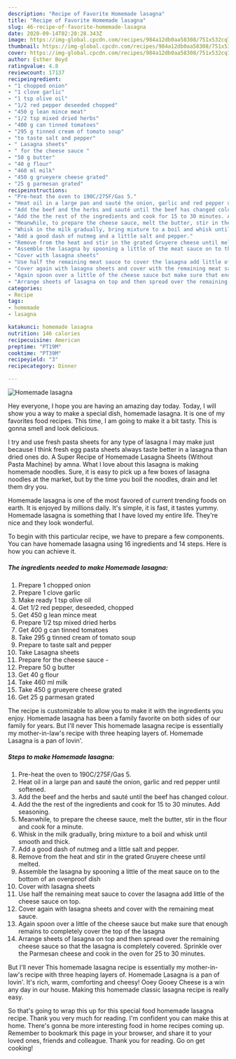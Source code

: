 ```yaml
---
description: "Recipe of Favorite Homemade lasagna"
title: "Recipe of Favorite Homemade lasagna"
slug: 46-recipe-of-favorite-homemade-lasagna
date: 2020-09-14T02:20:28.343Z
image: https://img-global.cpcdn.com/recipes/984a12db0aa58308/751x532cq70/homemade-lasagna-recipe-main-photo.jpg
thumbnail: https://img-global.cpcdn.com/recipes/984a12db0aa58308/751x532cq70/homemade-lasagna-recipe-main-photo.jpg
cover: https://img-global.cpcdn.com/recipes/984a12db0aa58308/751x532cq70/homemade-lasagna-recipe-main-photo.jpg
author: Esther Boyd
ratingvalue: 4.8
reviewcount: 17137
recipeingredient:
- "1 chopped onion"
- "1 clove garlic"
- "1 tsp olive oil"
- "1/2 red pepper deseeded chopped"
- "450 g lean mince meat"
- "1/2 tsp mixed dried herbs"
- "400 g can tinned tomatoes"
- "295 g tinned cream of tomato soup"
- "to taste salt and pepper"
- " Lasagna sheets"
- " for the cheese sauce "
- "50 g butter"
- "40 g flour"
- "460 ml milk"
- "450 g grueyere cheese grated"
- "25 g parmesan grated"
recipeinstructions:
- "Pre-heat the oven to 190C/275F/Gas 5."
- "Heat oil in a large pan and sauté the onion, garlic and red pepper until softened."
- "Add the beef and the herbs and sauté until the beef has changed colour."
- "Add the the rest of the ingredients and cook for 15 to 30 minutes. Add seasoning."
- "Meanwhile, to prepare the cheese sauce, melt the butter, stir in the flour and cook for a minute."
- "Whisk in the milk gradually, bring mixture to a boil and whisk until smooth and thick."
- "Add a good dash of nutmeg and a little salt and pepper."
- "Remove from the heat and stir in the grated Gruyere cheese until melted."
- "Assemble the lasagna by spooning a little of the meat sauce on to the bottom of an ovenproof dish"
- "Cover with lasagna sheets"
- "Use half the remaining meat sauce to cover the lasagna add little of the cheese sauce on top."
- "Cover again with lasagna sheets and cover with the remaining meat sauce."
- "Again spoon over a little of the cheese sauce but make sure that enough remains to completely cover the top of the lasagna"
- "Arrange sheets of lasagna on top and then spread over the remaining cheese sauce so that the lasagna is completely covered. Sprinkle over the Parmesan cheese and cook in the oven for 25 to 30 minutes."
categories:
- Recipe
tags:
- homemade
- lasagna

katakunci: homemade lasagna 
nutrition: 146 calories
recipecuisine: American
preptime: "PT19M"
cooktime: "PT39M"
recipeyield: "3"
recipecategory: Dinner

---
```



![Homemade lasagna](https://img-global.cpcdn.com/recipes/984a12db0aa58308/751x532cq70/homemade-lasagna-recipe-main-photo.jpg)

Hey everyone, I hope you are having an amazing day today. Today, I will show you a way to make a special dish, homemade lasagna. It is one of my favorites food recipes. This time, I am going to make it a bit tasty. This is gonna smell and look delicious.

I try and use fresh pasta sheets for any type of lasagna I may make just because I think fresh egg pasta sheets always taste better in a lasagna than dried ones do. A Super Recipe of Homemade Lasagna Sheets (Without Pasta Machine) by amna. What I love about this lasagna is making homemade noodles. Sure, it is easy to pick up a few boxes of lasagna noodles at the market, but by the time you boil the noodles, drain and let them dry you.

Homemade lasagna is one of the most favored of current trending foods on earth. It is enjoyed by millions daily. It's simple, it is fast, it tastes yummy. Homemade lasagna is something that I have loved my entire life. They're nice and they look wonderful.


To begin with this particular recipe, we have to prepare a few components. You can have homemade lasagna using 16 ingredients and 14 steps. Here is how you can achieve it.

<!--inarticleads1-->

##### The ingredients needed to make Homemade lasagna:

1. Prepare 1 chopped onion
1. Prepare 1 clove garlic
1. Make ready 1 tsp olive oil
1. Get 1/2 red pepper, deseeded, chopped
1. Get 450 g lean mince meat
1. Prepare 1/2 tsp mixed dried herbs
1. Get 400 g can tinned tomatoes
1. Take 295 g tinned cream of tomato soup
1. Prepare to taste salt and pepper
1. Take  Lasagna sheets
1. Prepare  for the cheese sauce -
1. Prepare 50 g butter
1. Get 40 g flour
1. Take 460 ml milk
1. Take 450 g grueyere cheese grated
1. Get 25 g parmesan grated


The recipe is customizable to allow you to make it with the ingredients you enjoy. Homemade lasagna has been a family favorite on both sides of our family for years. But I&#39;ll never This homemade lasagna recipe is essentially my mother-in-law&#39;s recipe with three heaping layers of. Homemade Lasagna is a pan of lovin&#39;. 

<!--inarticleads2-->

##### Steps to make Homemade lasagna:

1. Pre-heat the oven to 190C/275F/Gas 5.
1. Heat oil in a large pan and sauté the onion, garlic and red pepper until softened.
1. Add the beef and the herbs and sauté until the beef has changed colour.
1. Add the the rest of the ingredients and cook for 15 to 30 minutes. Add seasoning.
1. Meanwhile, to prepare the cheese sauce, melt the butter, stir in the flour and cook for a minute.
1. Whisk in the milk gradually, bring mixture to a boil and whisk until smooth and thick.
1. Add a good dash of nutmeg and a little salt and pepper.
1. Remove from the heat and stir in the grated Gruyere cheese until melted.
1. Assemble the lasagna by spooning a little of the meat sauce on to the bottom of an ovenproof dish
1. Cover with lasagna sheets
1. Use half the remaining meat sauce to cover the lasagna add little of the cheese sauce on top.
1. Cover again with lasagna sheets and cover with the remaining meat sauce.
1. Again spoon over a little of the cheese sauce but make sure that enough remains to completely cover the top of the lasagna
1. Arrange sheets of lasagna on top and then spread over the remaining cheese sauce so that the lasagna is completely covered. Sprinkle over the Parmesan cheese and cook in the oven for 25 to 30 minutes.


But I&#39;ll never This homemade lasagna recipe is essentially my mother-in-law&#39;s recipe with three heaping layers of. Homemade Lasagna is a pan of lovin&#39;. It&#39;s rich, warm, comforting and cheesy! Ooey Gooey Cheese is a win any day in our house. Making this homemade classic lasagna recipe is really easy. 

So that's going to wrap this up for this special food homemade lasagna recipe. Thank you very much for reading. I'm confident you can make this at home. There's gonna be more interesting food in home recipes coming up. Remember to bookmark this page in your browser, and share it to your loved ones, friends and colleague. Thank you for reading. Go on get cooking!
